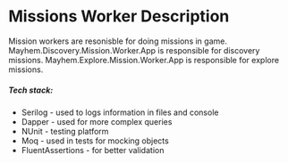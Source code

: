 # Missions Worker Description

Mission workers are resonisble for doing missions in game.
Mayhem.Discovery.Mission.Worker.App is responsible for discovery missions.
Mayhem.Explore.Mission.Worker.App is responsible for explore missions.


##### Tech stack:
- Serilog - used to logs information in files and console
- Dapper - used for more complex queries
- NUnit - testing platform
- Moq - used in tests for mocking objects
- FluentAssertions - for better validation